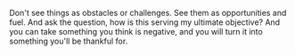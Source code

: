  Don't see things as obstacles or challenges. See them as opportunities and fuel. And ask the question, how is this serving my ultimate objective? And you can take something you think is negative, and you will turn it into something you'll be thankful for.